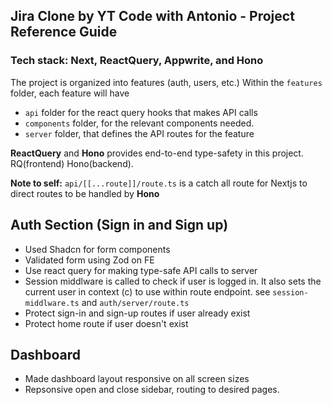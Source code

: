 ## Jira Clone by YT Code with Antonio - Project Reference Guide
### Tech stack: Next, ReactQuery, Appwrite, and Hono

The project is organized into features (auth, users, etc.) Within the ``features`` folder, each feature will have
- ``api`` folder for the react query hooks that makes API calls
- ``components`` folder, for the relevant components needed.
- ``server`` folder, that defines the API routes for the feature

**ReactQuery** and **Hono** provides end-to-end type-safety in this project. RQ(frontend) Hono(backend).

**Note to self:** ```api/[[...route]]/route.ts``` is a catch all route for Nextjs to direct routes to be handled by **Hono** 

## Auth Section (Sign in and Sign up)
- Used Shadcn for form components
- Validated form using Zod on FE
- Use react query for making type-safe API calls to server
- Session middlware is called to check if user is logged in. It also sets the current user in context (c) to use within route endpoint. see ```session-middlware.ts``` and ```auth/server/route.ts```
- Protect sign-in and sign-up routes if user already exist
- Protect home route if user doesn't exist

## Dashboard 
- Made dashboard layout responsive on all screen sizes
- Repsonsive open and close sidebar, routing to desired pages.